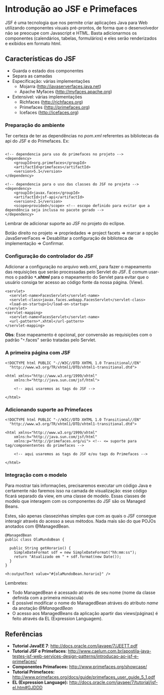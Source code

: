 # Introdução ao JSF e Primefaces #

JSF é uma tecnologia que nos permite criar aplicações Java para Web utilizando componentes visuais pré-prontos, de forma que o desenvolvedor não se preocupe com Javascript e HTML. Basta adicionarmos os componentes (calendários, tabelas, formulários) e eles serão renderizados e exibidos em formato html.

## Características do JSF ##

  * Guarda o estado dos componentes
  * Separa as camadas
  * Especificação: várias implementações
    * Mojarra (http://javaserverfaces.java.net)
    * Apache Myfaces (http://myfaces.apache.org)
  * Extensível: várias implementações
    * Richfaces (http://richfaces.org)
    * Primefaces (http://primefaces.org)
    * Icefaces (http://icefaces.org)

### Preparação do ambiente ###

Ter certeza de ter as dependências no _pom.xml_ referentes as bibliotecas da api do JSF e do Primefaces. Ex:

```

<!-- dependencia para uso do primefaces no projeto -->
<dependency>
	<groupId>org.primefaces</groupId>
	<artifactId>primefaces</artifactId>
	<version>5.1</version>
</dependency>

<!-- dependencia para o uso das classes do JSF no projeto -->
<dependency>
	<groupId>javax.faces</groupId>
	<artifactId>jsf-api</artifactId>
	<version>2.1</version>
	<scope>provided</scope> <!-- escopo definido para evitar que a dependência seja inclusa no pacote gerado -->
</dependency>

```

Lembrar de adicionar suporte ao JSF no projeto do eclipse.

Botão direito no projeto => propriedades => project facets => marcar a opção JavaServerFaces => Desabilitar a configuração de biblioteca de implementação => Confirmar.


### Configuração do controlador do JSF ###

Adicionar a configuração no arquivo web.xml, para fazer o mapeamento das requisições que serão processadas pelo Servlet do JSF. É comum usar-mos o padrão _**`*`.xhtml**_ para o mapeamento do Servlet para evitar que o usuário consiga ter acesso ao código fonte da nossa página. (View).

```
<servlet>
  <servlet-name>FacesServlet</servlet-name>
  <servlet-class>javax.faces.webapp.FacesServlet</servlet-class>
  <load-on-startup>1</load-on-startup>
</servlet>
<servlet-mapping>
  <servlet-name>FacesServlet</servlet-name>
  <url-pattern>*.xhtml</url-pattern>
</servlet-mapping>
```

**Obs**: Esse mapeamento é opcional, por convensão as requisições com o padrão "`*`.faces" serão tratadas pelo Servlet.

### A primeira página com JSF ###

```
<!DOCTYPE html PUBLIC "-//W3C//DTD XHTML 1.0 Transitional//EN" 
  "http://www.w3.org/TR/xhtml1/DTD/xhtml1-transitional.dtd">

<html xmlns="http://www.w3.org/1999/xhtml"
    xmlns:h="http://java.sun.com/jsf/html">

    <!-- aqui usaremos as tags do JSF -->

</html>
```

### Adicionando suporte ao Primefaces ###

```
<!DOCTYPE html PUBLIC "-//W3C//DTD XHTML 1.0 Transitional//EN" 
  "http://www.w3.org/TR/xhtml1/DTD/xhtml1-transitional.dtd">

<html xmlns="http://www.w3.org/1999/xhtml"
    xmlns:h="http://java.sun.com/jsf/html"
    xmlns:p="http://primefaces.org/ui"> <!-- <= suporte para tag/componententes do primefaces -->

    <!-- aqui usaremos as tags do JSF e/ou tags do Primefaces -->

</html>
```

### Integração com o modelo ###

Para mostrar tais informações, precisaremos executar um código Java e certamente não faremos isso na camada de visualização: esse código ficará separado da view, em uma classe de modelo. Essas classes de modelo que interagem com os componentes do JSF são os Managed Beans.

Estes, são apenas classezinhas simples que com as quais o JSF consegue interagir através do acesso a seus métodos. Nada mais são do que POJOs anotados com @ManagedBean.

```
@ManagedBean
public class OlaMundoBean {

  public String getHorario() {
    SimpleDateFormat sdf = new SimpleDateFormat("hh:mm:ss");
    return "Atualizado em " + sdf.format(new Date());
  }
}

<h:outputText value="#{olaMundoBean.horario}" />

```

Lembretes:
  * Todo ManagedBean é acessado através de seu nome (nome da classe definida com a primeira minúscula)
  * É possível modificar o nome do ManagedBean atráves do atributo _name_ da anotação _@ManagedBean_
  * O acesso aos ManagedBeans da aplicação apartir das views(páginas) é feito através da EL (Expression Languagem).

## Referências ##

  * **Tutorial JavaEE 7**: http://docs.oracle.com/javaee/7/JEETT.pdf
  * **Tutorial JSF e Primefaces**: http://www.caelum.com.br/apostila-java-testes-jsf-web-services-design-patterns/introducao-ao-jsf-e-primefaces/
  * **Componentes Primafaces:** http://www.primefaces.org/showcase/
  * **Tutorial Primefaces:** http://www.primefaces.org/docs/guide/primefaces_user_guide_5_1.pdf
  * **EL (Expression Language):** http://docs.oracle.com/javaee/7/tutorial/jsf-el.htm#GJDDD